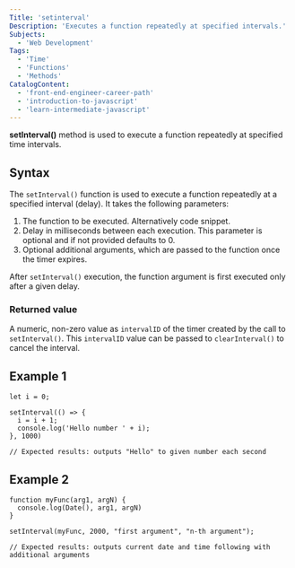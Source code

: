 ```yaml
---
Title: 'setinterval'
Description: 'Executes a function repeatedly at specified intervals.'
Subjects:
  - 'Web Development'
Tags:
  - 'Time'
  - 'Functions'
  - 'Methods'
CatalogContent:
  - 'front-end-engineer-career-path'
  - 'introduction-to-javascript'
  - 'learn-intermediate-javascript'
---
```

**setInterval()** method is used to execute a function repeatedly at specified time intervals.
## Syntax
The `setInterval()` function is used to execute a function repeatedly at a specified interval (delay). It takes the following parameters:
1. The function to be executed. Alternatively code snippet.
2. Delay in milliseconds between each execution. This parameter is optional and if not provided defaults to 0.
3. Optional additional arguments, which are passed to the function once the timer expires.

After `setInterval()` execution, the function argument is first executed only after a given delay.
### Returned value
A numeric, non-zero value as `intervalID` of the timer created by the call to `setInterval()`. This `intervalID` value can be passed to `clearInterval()` to cancel the interval.
## Example 1
```
let i = 0;

setInterval(() => {
  i = i + 1;
  console.log('Hello number ' + i);
}, 1000)

// Expected results: outputs "Hello" to given number each second
```
## Example 2
```
function myFunc(arg1, argN) {
  console.log(Date(), arg1, argN)
}

setInterval(myFunc, 2000, "first argument", "n-th argument");

// Expected results: outputs current date and time following with additional arguments
```

